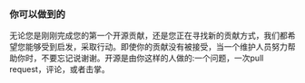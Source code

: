 ### 你可以做到的

无论您是刚刚完成您的第一个开源贡献，还是您正在寻找新的贡献方式，我们都希望您能够受到启发，采取行动。即使你的贡献没有被接受，当一个维护人员努力帮助你时，不要忘记说谢谢。开源是由你这样的人做的:一个问题，一次pull request，评论，或者击掌。